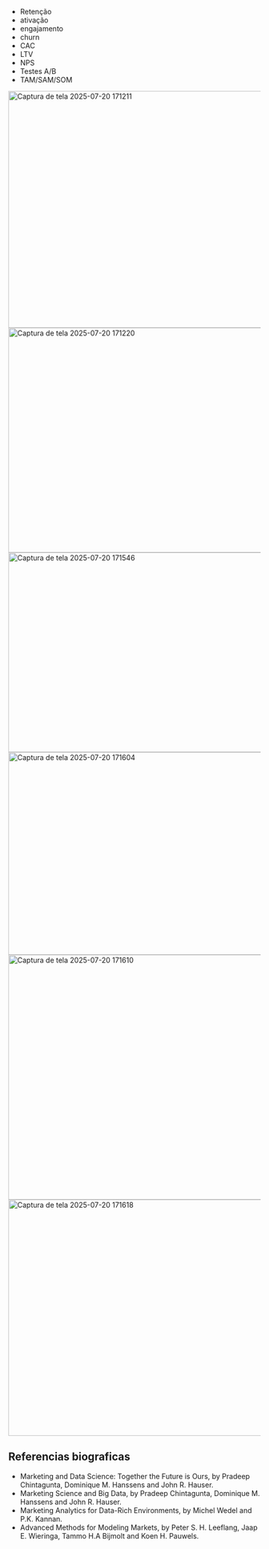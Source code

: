 - Retenção
- ativação
- engajamento
- churn
- CAC
- LTV
- NPS
- Testes A/B
- TAM/SAM/SOM

<img width="817" height="472" alt="Captura de tela 2025-07-20 171211" src="https://github.com/user-attachments/assets/d89e4ac6-ee9b-4baf-b442-7df4f08fd0b4" />

<img width="782" height="448" alt="Captura de tela 2025-07-20 171220" src="https://github.com/user-attachments/assets/a468e67d-4a9e-401a-acf7-05e2a64c7d93" />

<img width="728" height="398" alt="Captura de tela 2025-07-20 171546" src="https://github.com/user-attachments/assets/45b2c9a8-ac59-4acc-8458-ee6d4e707d20" />

<img width="728" height="404" alt="Captura de tela 2025-07-20 171604" src="https://github.com/user-attachments/assets/2f64b9ef-d08f-4fe4-988f-7f24b33709da" />

<img width="825" height="488" alt="Captura de tela 2025-07-20 171610" src="https://github.com/user-attachments/assets/f46c746c-ed89-4e00-b146-60ff2af89acb" />

<img width="791" height="471" alt="Captura de tela 2025-07-20 171618" src="https://github.com/user-attachments/assets/34e1482f-aebf-4a7c-8ccd-5b88760c292a" />

## Referencias biograficas
- Marketing and Data Science: Together the Future is Ours, by Pradeep Chintagunta, Dominique M. Hanssens and John R. Hauser. 
- Marketing Science and Big Data, by Pradeep Chintagunta, Dominique M. Hanssens and John R. Hauser.
- Marketing Analytics for Data-Rich Environments, by Michel Wedel and P.K. Kannan.
- Advanced Methods for Modeling Markets, by  Peter S. H. Leeflang, Jaap E. Wieringa, Tammo H.A Bijmolt and Koen H. Pauwels.
